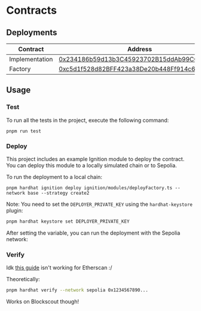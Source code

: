 # Contracts

## Deployments

| Contract       | Address                                                                                                                      |
| -------------- | ---------------------------------------------------------------------------------------------------------------------------- |
| Implementation | [0x234186b59d13b3C45923702B15ddAb99C0A8a66F](https://base.blockscout.com/address/0x234186b59d13b3C45923702B15ddAb99C0A8a66F) |
| Factory        | [0xc5d1f528d82BFF423a38De20b448Ff914c6DfEE6](https://base.blockscout.com/address/0xc5d1f528d82BFF423a38De20b448Ff914c6DfEE6) |

## Usage

### Test

To run all the tests in the project, execute the following command:

```shell
pnpm run test
```

### Deploy

This project includes an example Ignition module to deploy the contract. You can deploy this module to a locally simulated chain or to Sepolia.

To run the deployment to a local chain:

```shell
pnpm hardhat ignition deploy ignition/modules/deployFactory.ts --network base --strategy create2
```

Note: You need to set the `DEPLOYER_PRIVATE_KEY` using the `hardhat-keystore` plugin:

```bash
pnpm hardhat keystore set DEPLOYER_PRIVATE_KEY
```

After setting the variable, you can run the deployment with the Sepolia network:

### Verify

Idk [this guide](https://hardhat.org/docs/learn-more/smart-contract-verification) isn't working for Etherscan :/

Theoretically:

```bash
pnpm hardhat verify --network sepolia 0x1234567890...
```

Works on Blockscout though!
